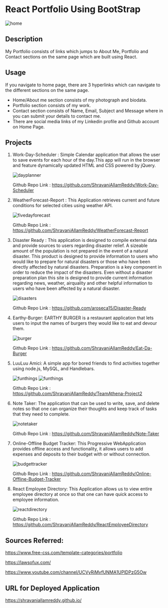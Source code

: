 # React Portfolio Using BootStrap

<img src= "./public/assets/img/reactportfoliodemo.gif" alt= "home">


## Description

My Portfolio consists of links which jumps to About Me, Portfolio and Contact sections on the same page which are built using 
React.

## Usage

If you navigate to home page, there are 3 hyperlinks which can navigate to the different sections on the same page.
  * Home/About me section consists of my photograph and biodata.
  * Portfolio section consists of my work.
  * Contact section consists of Name, Email, Subject and Message where in you can submit your details to contact me.
  * There are social media links of my Linkedin profile and Github account on Home Page.


## Projects

1. Work-Day-Scheduler : Simple Calendar application that allows the user to save events for each hour of the day.This app will run in the browser and feature 
   dynamically updated HTML and CSS powered by jQuery.
    
    <img src= "./public/assets/img/dayscheduler.JPG" alt= "dayplanner">

    Github Repo Link : https://github.com/ShravaniAllamReddy/Work-Day-Scheduler

2. WeatherForecast-Report : This Application retrieves current and future conditions for selected cities using weather API.

    <img src= "./public/assets/img/weather.JPG" alt= "fivedayforecast">

    Github Repo Link : https://github.com/ShravaniAllamReddy/WeatherForecast-Report

3. Disaster Ready :
   This application is designed to compile external data and provide sources to users regarding disaster relief. A sizeable amount of the population is not prepared in the    event of a natural disaster. This product is designed to provide information to users who would like to prepare for natural disasters or those who have been directly affected by natural disasters. Preparation is a key component in order to reduce the impact of the disasters. Even without a disaster preparation plan this site is designed to provide current information regarding news, weather, airquality and other helpful information to users who have been affected by a natural disaster. 

    <img src= "./public/assets/img/disasterready.jpg" alt= "disasters">

    Github Repo Link : https://github.com/aroseca15/Disaster-Ready

4. Earthy-Burger:  EARTHY BURGER is a restaurant application that lets users to input the names of burgers they would like to eat and devour them.
   
    <img src= "./public/assets/img/burgerapp.JPG" alt= "burger">

    Github Repo Link : https://github.com/ShravaniAllamReddy/Eat-Da-Burger

5. LuuLuu Amici: A simple app for bored friends to find activities together using node.js, MySQL, and Handlebars.

    <img src= "./public/assets/img/screenshot1.png" alt= "funthings">

    <img src= "./public/assets/img/screenshot5.png" alt= "funthings">
  
    Github Repo Link : https://github.com/ShravaniAllamReddy/TeamAthena-Project2

6. Note Taker: The application that can be used to write, save, and delete notes so that one can organize their thoughts and keep track of tasks that   they need to complete.

   <img src= "./public/assets/img/demo.gif" alt= "notetaker">

   Github Repo Link : https://github.com/ShravaniAllamReddy/Note-Taker 

7. Online-Offline Budget Tracker: This Progressive WebApplication provides offline access and functionality, it allows users to add expenses and deposits to their budget with or without connection.

   <img src= "./public/assets/img/budgetdemo.gif" alt= "budgettracker">

   Github Repo Link : https://github.com/ShravaniAllamReddy/Online-Offline-Budget-Tracker

8. React Employee Directory: This Application allows us to view entire employee directory at once so that one can have quick access to employee information.

   <img src= "./public/assets/img/reactdir.PNG" alt= "reactdirectory">

   Github Repo Link : https://github.com/ShravaniAllamReddy/ReactEmployeeDirectory

## Sources Referred:

https://www.free-css.com/template-categories/portfolio

https://lawsofux.com/

https://www.youtube.com/channel/UCVyRiMvfUNMA1UPlDPzG5Ow


## URL for Deployed Application

https://shravaniallamreddy.github.io/
